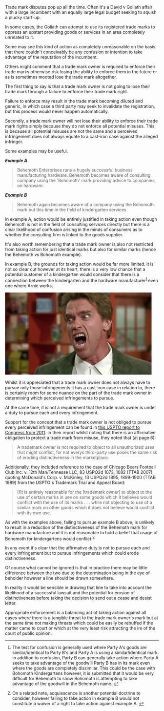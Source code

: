 
Trade mark disputes pop up all the time. Often it's a David v Goliath affair with a large incumbent with an equally large legal budget seeking to squish a plucky start-up.

In some cases, the Goliath can attempt to use its registered trade marks to oppress an upstart providing goods or services in an area completely unrelated to it.

Some may see this kind of action as completely unreasonable on the basis that there couldn't conceivably be any confusion or intention to take advantage of the reputation of the incumbent.

Others might comment that a trade mark owner is required to enforce their trade marks otherwise risk losing the ability to enforce them in the future or as is sometimes mooted lose the trade mark altogether.

The first thing to say is that a trade mark owner is not going to lose their trade mark through a failure to enforce their trade mark right.

Failure to enforce may result in the trade mark becoming diluted and generic, in which case a third party may seek to invalidate the registration, but this process would never happen automatically.

Secondly, a trade mark owner will not lose their ability to enforce their trade mark rights simply because they do not enforce all potential misuses. This is because all potential misuses are not the same and a perceived infringement does not always equate to a cast-iron case against the alleged infringer.

Some examples may be useful.

**_Example A_**

> Behemoth Enterprises runs a hugely successful business manufacturing hardware. Behemoth becomes aware of consulting company using the 'Bohomoth' mark providing advice to companies on hardware.

**_Example B_**

> Behemoth again becomes aware of a company using the Bohomoth mark but this time in the field of kindergarten services

In example A, action would be entirely justified in taking action even though Behemoth is not in the field of consulting services directly but there is a clear likelihood of confusion arising in the minds of consumers as to whether the consulting firm is linked to the goods supplier.

It's also worth remembering that a trade mark owner is also not restricted from taking action for just identical marks but also for similar marks (hence the Behemoth vs Bohomoth example).

In example B, the grounds for taking action would be far more limited. It is not so clear cut however at its heart, there is a very low chance that a potential customer of a kindergarten would consider that there is a connection between the kindergarten and the hardware manufacturer<sup id="fnref1">[1](#fn1)</sup> even one where Arnie works.

![](/static/arnie.jpg)

Whilst it is appreciated that a trade mark owner does not always have to pursue only those infringements it has a cast-iron case in relation to, there is certainly room for some nuance on the part of the trade mark owner in determining which perceived infringements to pursue.

At the same time, it is not a requirement that the trade mark owner is under a duty to pursue each and every infringement.

Support for the concept that a trade mark owner is not obliged to pursue every perceived infringement can be found in [this USPTO report to Congress from 2011](http://www.uspto.gov/ip/TMLitigationReport_final_2011April27.pdf). In their report whilst noting that there is an affirmative obligation to protect a trade mark from misuse, they noted that (at page 6):

>A trademark owner is not required to object to all unauthorized uses that might conflict, for not everys third-party use poses the same risk of eroding distinctiveness in the marketplace.

Additionally, they included reference to the case of Chicago Bears Football Club Inc. v. 12th Man/Tennesse LLC, 83 USPQ2d 1073, 1082 (TTAB 2007), quoting McDonald's Corp. v. McKinley, 13 USPQ2d 1895, 1899-1900 (TTAB 1989) from the USPTO's Trademark Trial and Appeal Board:

>[I]t is entirely reasonable for the [trademark owner] to object to the use of certain marks in use on some goods which it believes would conflict with the use of its marks . . . while not objecting to use of a similar mark on other goods which it does not believe would conflict with its own use.

As with the examples above, failing to pursue example B above, is unlikely to result in a reduction of the distinctiveness of the Behemoth mark for hardware manufacture and it is not reasonable to hold a belief that usage of Bohomoth for kindergartens would conflict.<sup id="fnref2">[2](#fn2)</sup>

In any event it's clear that the affirmative duty is not to pursue each and every infringement but to pursue infringements which could erode distinctiveness.

Of course what cannot be ignored is that in practice there may be little difference between the two due to the determination being in the eye of beholder however a line should be drawn somewhere.

In reality it would be sensible in drawing that line to take into account the likelihood of a successful lawsuit and the potential for erosion of distinctiveness before taking the decision to send out a cease and desist letter.

Appropriate enforcement is a balancing act of taking action against all cases where there is a tangible threat to the trade mark owner's mark but at the same time not making threats which could be easily be rebuffed if the matter came to court or which at the very least risk attracting the ire of the court of public opinion.

<div class="footnotes">

* * *

1.  The test for confusion is generally used where Party A's goods are similar/identical to Party B's and Party A is using a similar/identical mark. In addition to confusion, Party B can generally take action where Party A seeks to take advantage of the goodwill Party B has in its mark even where the goods are completely dissimilar. This could be the case with Bohomoth Kindergartens however, it is submitted that it would be very difficult for Behemoth to show Bohomoth is attempting to take advantage of the goodwill in the Behemoth name. [↩](#fnref1)

2.  On a related note, acquiescence is another potential doctrine to consider, however failing to take action in example B would not constitute a waiver of a right to take action against example A. [↩](#fnref2)
</div>
